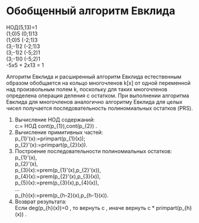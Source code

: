 # Обобщенный алгоритм Евклида
  
НОД(5,13)=1  
(1;0)5 (0;1)13  
(1;0)5 (-2;1)3  
(3;-1)2 (-2;1)3  
(3;-1)2 (-5;2)1  
(3;-1)0 (-5;2)1  
-5x5 + 2x13 = 1  

Алгоритм Евклида и расширенный алгоритм Евклида естественным образом обобщается на кольцо многочленов k[x] от одной переменной над произвольным полем k, поскольку для таких многочленов определена операция деления с остатком. При выполнении алгоритма Евклида для многочленов аналогично алгоритму Евклида для целых чисел получается последовательность полиномиальных остатков (PRS).

1. Вычисление НОД содержаний:  
 c:= НОД cont(p_{1}),cont(p_{2}) .    
2. Вычисление примитивных частей:  
 p_{1}'(x):=primpart(p_{1}(x));   
 p_{2}'(x):=primpart(p_{2}(x)).   
3. Построение последовательности полиномиальных остатков:  
 p_{1}'(x),   
 p_{2}'(x),   
 p_{3}(x):=prem(p_{1}'(x),p_{2}'(x)),   
 p_{4}(x):=prem(p_{2}'(x),p_{3}(x)),   
 p_{5}(x):=prem(p_{3}(x),p_{4}(x)),   
 ...   
 p_{h}(x):=prem(p_{h-2}(x),p_{h-1}(x)).   
4. Возврат результата:  
Если  deg(p_{h}(x))=0 , то вернуть c , иначе вернуть  c \* primpart(p_{h}(x)) .

